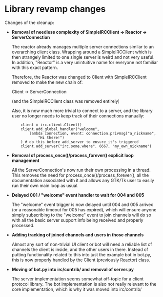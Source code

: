
# Library revamp changes

Changes of the cleanup:

  * **Removal of needless complexity of SimpleIRCClient -> Reactor -> ServerConnection**
    
    The reactor already manages multiple server connections similar to an
    overarching client class. Wrapping around a SimpleIRCClient which is then
    strangely limited to one single server is weird and not very useful.
    In addition, "Reactor" is a very unintuitive name for everyone not
    familiar with this exact pattern.

    Therefore, the Reactor was changed to Client with SimpleIRCClient removed
    to make the new chain of:

    Client -> ServerConnection

    (and the SimpleIRCClient class was removed entirely)

    Also, it is now much more trivial to connect to a server, and the library
    user no longer needs to keep track of their connections manually:

    ```
        client = irc.client.Client()
        client.add_global_handler("welcome",
            lambda connection, event: connection.privmsg("a_nickname",
                "Hi there!")
        ) # do this before add_server to ensure it's triggered
        client.add_server("irc.some.where", 6667, "my_own_nickname")
    ```

  * **Removal of process_once()/process_forever() explicit loop management**

    All the ServerConnection's now run their own processing in a thread. This
    removes the need for process_once()/process_forever(), all the
    documentation associated with it and allows any GTK/Tk user to easily run
    their own main loop as usual.

  * **Delayed 001 / "welcome" event handler to wait for 004 and 005**

    The "welcome" event trigger is now delayed until 004 and 005 arrived (or
    a reasonable timeout for 005 has expired), which will ensure anyone simply
    subscribing to the "welcome" event to join channels will do so with all
    the basic server support info being received and properly processed.

  * **Adding tracking of joined channels and users in those channels**

    Almost any sort of non-trivial UI client or bot will need a reliable list
    of channels the client is inside, and the other users in there. Instead of
    putting functionality related to this into just the example bot in bot.py,
    this is now properly handled by the Client (previously Reactor) class.

  * **Moving of bot.py into irc/contrib/ and removal of server.py**

    The server implementation seems somewhat off-topic for a client protocol
    library. The bot implementation is also not really relevant to the core
    implementation, which is why it was moved into irc/contrib/


